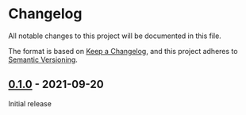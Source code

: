 # Changelog
All notable changes to this project will be documented in this file.

The format is based on [Keep a Changelog](https://keepachangelog.com/en/1.0.0/),
and this project adheres to [Semantic Versioning](https://semver.org/spec/v2.0.0.html).

## [0.1.0] - 2021-09-20

Initial release

[0.1.0]: https://github.com/biblibre/omeka-s-module-RandomItemsBlock/releases/tag/v0.1.0
